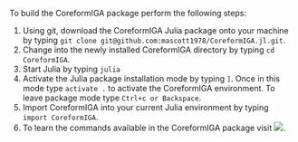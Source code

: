 To build the CoreformIGA package perform the following steps:

1. Using git, download the CoreformIGA Julia package onto your machine by typing `git clone git@github.com:mascott1978/CoreformIGA.jl.git`.
2. Change into the newly installed CoreformIGA directory by typing `cd CoreformIGA`.
3. Start Julia by typing `julia`
4. Activate the Julia package installation mode by typing `]`. Once in this mode type `activate .` to activate the CoreformIGA environment. To leave package mode type `Ctrl+c or Backspace`.
5. Import CoreformIGA into your current Julia environment by typing `import CoreformIGA`.
6. To learn the commands available in the CoreformIGA package visit [![](https://img.shields.io/badge/docs-stable-blue.svg)](https://mascott1978.github.io/CoreformIGA.jl/dev).

